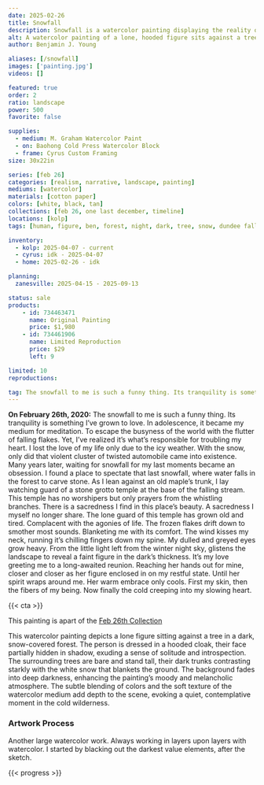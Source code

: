```yaml
---
date: 2025-02-26
title: Snowfall
description: Snowfall is a watercolor painting displaying the reality of that Feb 26th snowfall night.
alt: A watercolor painting of a lone, hooded figure sits against a tree in a dark, snow-covered forest, evoking a sense of solitude and introspection.
author: Benjamin J. Young

aliases: [/snowfall]
images: ['painting.jpg']
videos: []

featured: true
order: 2
ratio: landscape
power: 500
favorite: false

supplies:
  - medium: M. Graham Watercolor Paint
  - on: Baohong Cold Press Watercolor Block
  - frame: Cyrus Custom Framing
size: 30x22in

series: [feb 26]
categories: [realism, narrative, landscape, painting]
mediums: [watercolor]
materials: [cotton paper]
colors: [white, black, tan]
collections: [feb 26, one last december, timeline]
locations: [kolp]
tags: [human, figure, ben, forest, night, dark, tree, snow, dundee falls, winter, melancholy, cold, outdoors]

inventory:
  - kolp: 2025-04-07 - current
  - cyrus: idk - 2025-04-07
  - home: 2025-02-26 - idk

planning:
  zanesville: 2025-04-15 - 2025-09-13

status: sale
products:
    - id: 734463471
      name: Original Painting
      price: $1,980
    - id: 734461906
      name: Limited Reproduction
      price: $29
      left: 9

limited: 10
reproductions:

tag: The snowfall to me is such a funny thing. Its tranquility is something I’ve grown to love. In adolescence, it became my medium for meditation. To escape the busyness of the world with the flutter of falling flakes. Yet, I’ve realized it’s what’s responsible for troubling my heart. I lost the love of my life only due to the icy weather. With the snow, only did that violent cluster of twisted automobile came into existence. Many years later, waiting for snowfall for my last moments became an obsession. I found a place to spectate that last snowfall, where water falls in the forest to carve stone. As I lean against an old maple’s trunk, I lay watching guard of a stone grotto temple at the base of the falling stream. This temple has no worshipers but only prayers from the whistling branches. There is a sacredness I find in this place’s beauty. A sacredness I myself no longer share. The lone guard of this temple has grown old and tired. Complacent with the agonies of life. The frozen flakes drift down to smother most sounds. Blanketing me with its comfort. The wind kisses my neck, running it’s chilling fingers down my spine. My dulled and greyed eyes grow heavy. From the little light left from the winter night sky, glistens the landscape to reveal a faint figure in the dark’s thickness. It’s my love greeting me to a long-awaited reunion. Reaching her hands out for mine, closer and closer as her figure enclosed in on my restful state. Until her spirit wraps around me. Her warm embrace only cools. First my skin, then the fibers of my being. Now finally the cold creeping into my slowing heart.
---
```


**On February 26th, 2020:** The snowfall to me is such a funny thing. Its tranquility is something I’ve grown to love. In adolescence, it became my medium for meditation. To escape the busyness of the world with the flutter of falling flakes. Yet, I’ve realized it’s what’s responsible for troubling my heart. I lost the love of my life only due to the icy weather. With the snow, only did that violent cluster of twisted automobile came into existence. Many years later, waiting for snowfall for my last moments became an obsession. I found a place to spectate that last snowfall, where water falls in the forest to carve stone. As I lean against an old maple’s trunk, I lay watching guard of a stone grotto temple at the base of the falling stream. This temple has no worshipers but only prayers from the whistling branches. There is a sacredness I find in this place’s beauty. A sacredness I myself no longer share. The lone guard of this temple has grown old and tired. Complacent with the agonies of life. The frozen flakes drift down to smother most sounds. Blanketing me with its comfort. The wind kisses my neck, running it’s chilling fingers down my spine. My dulled and greyed eyes grow heavy. From the little light left from the winter night sky, glistens the landscape to reveal a faint figure in the dark’s thickness. It’s my love greeting me to a long-awaited reunion. Reaching her hands out for mine, closer and closer as her figure enclosed in on my restful state. Until her spirit wraps around me. Her warm embrace only cools. First my skin, then the fibers of my being. Now finally the cold creeping into my slowing heart.

<!--more-->

{{< cta >}}

This painting is apart of the [Feb 26th Collection](/collections/feb-26)

This watercolor painting depicts a lone figure sitting against a tree in a dark, snow-covered forest. The person is dressed in a hooded cloak, their face partially hidden in shadow, exuding a sense of solitude and introspection. The surrounding trees are bare and stand tall, their dark trunks contrasting starkly with the white snow that blankets the ground. The background fades into deep darkness, enhancing the painting’s moody and melancholic atmosphere. The subtle blending of colors and the soft texture of the watercolor medium add depth to the scene, evoking a quiet, contemplative moment in the cold wilderness.

### Artwork Process ###

Another large watercolor work. Always working in layers upon layers with watercolor. I started by blacking out the darkest value elements, after the sketch.

{{< progress >}}